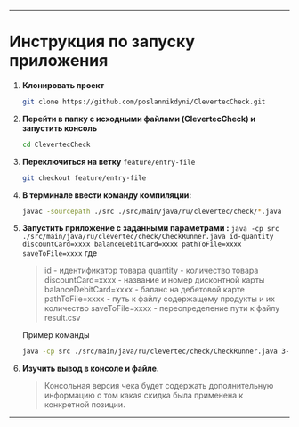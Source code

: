---
# Инструкция по запуску приложения

1. **Клонировать проект**
   ```bash
   git clone https://github.com/poslannikdyni/ClevertecCheck.git
   ```

2. **Перейти в папку с исходными файлами (ClevertecCheck) и запустить консоль**
   ```bash
   cd ClevertecCheck
   ```

3. **Переключиться на ветку** `feature/entry-file`
   ```bash
   git checkout feature/entry-file
   ```

4. **В терминале ввести команду компиляции:**
   ```bash
   javac -sourcepath ./src ./src/main/java/ru/clevertec/check/*.java
   ```

5. **Запустить приложение с заданными параметрами :**
   `java -cp src ./src/main/java/ru/clevertec/check/CheckRunner.java id-quantity discountCard=xxxx balanceDebitCard=xxxx pathToFile=xxxx saveToFile=xxxx`
   где 
   > id - идентификатор товара
   > quantity - количество товара
   > discountCard=xxxx - название и номер дисконтной карты
   > balanceDebitCard=xxxx - баланс на дебетовой карте
   > pathToFile=xxxx - путь к файлу содержащему продукты и их количество
   > saveToFile=xxxx - переопределение пути к файлу result.csv

   Пример команды

   ```bash
   java -cp src ./src/main/java/ru/clevertec/check/CheckRunner.java 3-1 2-5 5-1 5-2 discountCard=1111 balanceDebitCard=100.11 pathToFile=./src/main/resources/products.csv saveToFile=result_for_operation_request.csv
   ```

6. **Изучить вывод в консоле и файле.**
   > Консольная версия чека будет содержать дополнительную информацию о том какая скидка была применена к конкретной позиции.
---